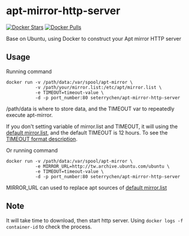 # apt-mirror-http-server

[![Docker Stars](https://img.shields.io/docker/stars/seterrychen/apt-mirror-http-server.svg)](https://hub.docker.com/r/seterrychen/apt-mirror-http-server/)
[![Docker Pulls](https://img.shields.io/docker/pulls/seterrychen/apt-mirror-http-server.svg)](https://hub.docker.com/r/seterrychen/apt-mirror-http-server/)

Base on Ubuntu, using Docker to construct your Apt mirror HTTP server

## Usage
Running command
```
docker run -v /path/data:/var/spool/apt-mirror \
           -v /path/your/mirror.list:/etc/apt/mirror.list \
           -e TIMEOUT=timeout-value \
           -d -p port_number:80 seterrychen/apt-mirror-http-server
```
/path/data is where to store data, and the TIMEOUT var to repeatedly execute apt-mirror.

If you don't setting variable of mirror.list and TIMEOUT, it will using the [default mirror.list](mirror.list), and
the default TIMEOUT is 12 hours. To see the [TIMEOUT format description](http://www.cyberciti.biz/faq/linux-unix-sleep-bash-scripting/).

Or running command
```
docker run -v /path/data:/var/spool/apt-mirror \
           -e MIRROR_URL=http://tw.archive.ubuntu.com/ubuntu \
           -e TIMEOUT=timeout-value \
           -d -p port_number:80 seterrychen/apt-mirror-http-server
```
MIRROR_URL can used to replace apt sources of [default mirror.list](mirror.list)

## Note
It will take time to download, then start http server. Using ``docker logs -f container-id`` to check the process.
